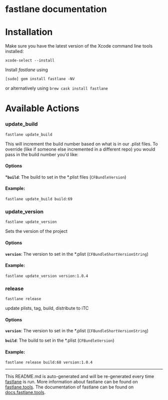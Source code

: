 fastlane documentation
================
# Installation

Make sure you have the latest version of the Xcode command line tools installed:

```
xcode-select --install
```

Install _fastlane_ using
```
[sudo] gem install fastlane -NV
```
or alternatively using `brew cask install fastlane`

# Available Actions
### update_build
```
fastlane update_build
```
This will increment the build number based on what is in our .plist files. To override (like if someone else incremented in a different repo) you would pass in the build number you'd like:

#### Options

 ***`build`**: The build to set in the *.plist files (`CFBundleVersion`)

#### Example:

```fastlane update_build build:69```
### update_version
```
fastlane update_version
```
Sets the version of the project

#### Options

 **`version`**: The version to set in the *.plist (`CFBundleShortVersionString`)

#### Example:

```fastlane update_version version:1.0.4```
### release
```
fastlane release
```
update plists, tag, build, distribute to iTC

#### Options

 **`version`**: The version to set in the *.plist (`CFBundleShortVersionString`)

 **`build`**: The build to set in the *.plist (`CFBundleVersion`)

#### Example:

```fastlane release build:68 version:1.0.4```

----

This README.md is auto-generated and will be re-generated every time [fastlane](https://fastlane.tools) is run.
More information about fastlane can be found on [fastlane.tools](https://fastlane.tools).
The documentation of fastlane can be found on [docs.fastlane.tools](https://docs.fastlane.tools).
